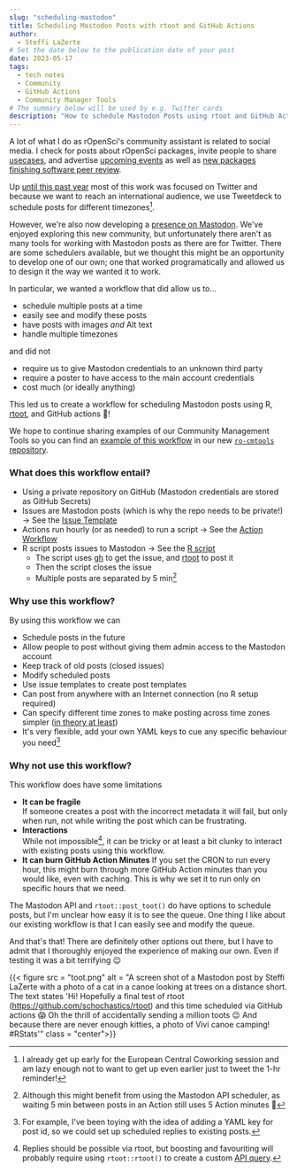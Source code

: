 ```yaml
---
slug: "scheduling-mastodon"
title: Scheduling Mastodon Posts with rtoot and GitHub Actions
author:
  - Steffi LaZerte
# Set the date below to the publication date of your post
date: 2023-05-17
tags:
  - tech notes
  - Community
  - GitHub Actions
  - Community Manager Tools
# The summary below will be used by e.g. Twitter cards
description: "How to schedule Mastodon Posts using rtoot and GitHub Actions"
---
```


A lot of what I do as rOpenSci's community assistant is related to social media.
I check for posts about rOpenSci packages, invite people to share [usecases](/usecases),
and advertise [upcoming events](/events) as well as 
[new packages finishing software peer review](/software-review).

Up [until this past year](/blog/2022/11/16/mastodon-en/) most of this work was 
focused on Twitter and because we want to reach an international audience, 
we use Tweetdeck to schedule posts for different timezones[^1]. 

[^1]: I already get up early for the European Central Coworking session and am 
lazy enough not to want to get up even earlier just to tweet the 1-hr reminder!

However, we're also now developing a [presence on Mastodon](https://hachyderm.io/@rOpenSci).
We've enjoyed exploring this new community, but unfortunately there aren't as many tools for working with
Mastodon posts as there are for Twitter. There are some schedulers available, 
but we thought this might be an opportunity to develop one of our own; 
one that worked programatically and allowed us to design it the way we wanted it to work. 

In particular, we wanted a workflow that did allow us to...

- schedule multiple posts at a time
- easily see and modify these posts
- have posts with images *and* Alt text
- handle multiple timezones

and did not

- require us to give Mastodon credentials to an unknown third party
- require a poster to have access to the main account credentials
- cost much (or ideally anything)

This led us to create a workflow for scheduling Mastodon posts using R, 
[rtoot](https://schochastics.github.io/rtoot), and GitHub actions 🎉!

We hope to continue sharing examples of our Community Management Tools so you
can find an 
[example of this workflow](https://github.com/ropensci-org/ro-cmtoolkit/tree/main/scheduled_socials_example) 
in our new 
[`ro-cmtools` repository](https://github.com/ropensci-org/ro-cmtoolkit/). 

### What does this workflow entail?
- Using a private repository on GitHub (Mastodon credentials are stored as GitHub Secrets)
- Issues are Mastodon posts (which is why the repo needs to be private!) -> See the [Issue Template](https://github.com/ropensci-org/ro-cmtoolkit/blob/main/scheduled_socials_example/.github/ISSUE_TEMPLATE/schedule-post.md)
- Actions run hourly (or as needed) to run a script  -> See the [Action Workflow](https://github.com/ropensci-org/ro-cmtoolkit/blob/main/scheduled_socials_example/.github/workflows/schedule_posts.yaml)
- R script posts issues to Mastodon  -> See the [R script](https://github.com/ropensci-org/ro-cmtoolkit/blob/main/scheduled_socials_example/schedule_posts.R)
  - The script uses [gh](https://gh.r-lib.org/) to get the issue, 
    and [rtoot](https://schochastics.github.io/rtoot) to post it
  - Then the script closes the issue
  - Multiple posts are separated by 5 min[^2]

[^2]: Although this might benefit from using the Mastodon API scheduler, as
waiting 5 min between posts in an Action still uses 5 Action minutes 🤔

### Why use this workflow?

By using this workflow we can 

- Schedule posts in the future
- Allow people to post without giving them admin access to the Mastodon account
- Keep track of old posts (closed issues)
- Modify scheduled posts
- Use issue templates to create post templates
- Can post from anywhere with an Internet connection (no R setup required)
- Can specify different time zones to make posting across time zones simpler ([in theory at least](https://fosstodon.org/@ropensci/109458205543474658))
- It's very flexible, add your own YAML keys to cue any specific behaviour you need[^3]

[^3]: For example, I've been toying with the idea of adding a YAML key for post id, 
so we could set up scheduled replies to existing posts.

### Why not use this workflow?

This workflow does have some limitations

- **It can be fragile**   
  If someone creates a post with the incorrect metadata it will fail, 
  but only when run, not while writing the post which can be frustrating. 
- **Interactions**  
  While not impossible[^4], it can be tricky or at least a bit clunky to 
  interact with existing posts using this workflow.
- **It can burn GitHub Action Minutes**
  If you set the CRON to run every hour, this might burn through more GitHub
  Action minutes than you would like, even with caching. This is why we set it
  to run only on specific hours that we need.

[^4]: Replies should be possible via rtoot, but boosting and favouriting will
probably require using `rtoot::rtoot()` to create a custom 
[API query](https://docs.joinmastodon.org/methods/statuses/).


The Mastodon API and `rtoot::post_toot()` do have options to schedule posts, 
but I'm unclear how easy it is to see the queue. One thing I like about our
existing workflow is that I can easily see and modify the queue.

And that's that! There are definitely other options out there, but I have to admit that
I thoroughly enjoyed the experience of making our own. Even if testing it was a 
bit terrifying 😉

{{< figure src = "toot.png" alt = "A screen shot of a Mastodon post by Steffi LaZerte 
with a photo of a cat in a canoe looking at trees on a distance short. The 
text states 'Hi! Hopefully a final test of rtoot (https://github.com/schochastics/rtoot) 
and this time scheduled via GitHub actions 😱 
Oh the thrill of accidentally sending a million toots 😉 
And because there are never enough kitties, a photo of Vivi canoe camping!
#RStats'" 
class = "center">}}




